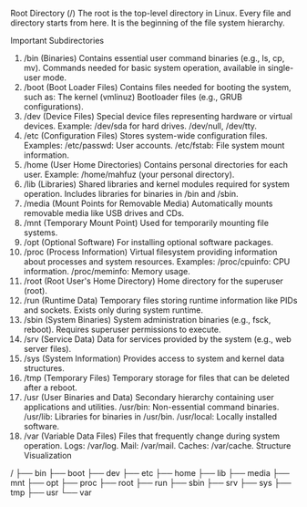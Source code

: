 Root Directory (/)
The root is the top-level directory in Linux. Every file and directory starts from here. It is the beginning of the file system hierarchy.

Important Subdirectories
1. /bin (Binaries)
Contains essential user command binaries (e.g., ls, cp, mv).
Commands needed for basic system operation, available in single-user mode.
2. /boot (Boot Loader Files)
Contains files needed for booting the system, such as:
The kernel (vmlinuz)
Bootloader files (e.g., GRUB configurations).
3. /dev (Device Files)
Special device files representing hardware or virtual devices.
Example:
/dev/sda for hard drives.
/dev/null, /dev/tty.
4. /etc (Configuration Files)
Stores system-wide configuration files.
Examples:
/etc/passwd: User accounts.
/etc/fstab: File system mount information.
5. /home (User Home Directories)
Contains personal directories for each user.
Example: /home/mahfuz (your personal directory).
6. /lib (Libraries)
Shared libraries and kernel modules required for system operation.
Includes libraries for binaries in /bin and /sbin.
7. /media (Mount Points for Removable Media)
Automatically mounts removable media like USB drives and CDs.
8. /mnt (Temporary Mount Point)
Used for temporarily mounting file systems.
9. /opt (Optional Software)
For installing optional software packages.
10. /proc (Process Information)
Virtual filesystem providing information about processes and system resources.
Examples:
/proc/cpuinfo: CPU information.
/proc/meminfo: Memory usage.
11. /root (Root User's Home Directory)
Home directory for the superuser (root).
12. /run (Runtime Data)
Temporary files storing runtime information like PIDs and sockets.
Exists only during system runtime.
13. /sbin (System Binaries)
System administration binaries (e.g., fsck, reboot).
Requires superuser permissions to execute.
14. /srv (Service Data)
Data for services provided by the system (e.g., web server files).
15. /sys (System Information)
Provides access to system and kernel data structures.
16. /tmp (Temporary Files)
Temporary storage for files that can be deleted after a reboot.
17. /usr (User Binaries and Data)
Secondary hierarchy containing user applications and utilities.
/usr/bin: Non-essential command binaries.
/usr/lib: Libraries for binaries in /usr/bin.
/usr/local: Locally installed software.
18. /var (Variable Data Files)
Files that frequently change during system operation.
Logs: /var/log.
Mail: /var/mail.
Caches: /var/cache.
Structure Visualization

/
├── bin
├── boot
├── dev
├── etc
├── home
├── lib
├── media
├── mnt
├── opt
├── proc
├── root
├── run
├── sbin
├── srv
├── sys
├── tmp
├── usr
└── var
